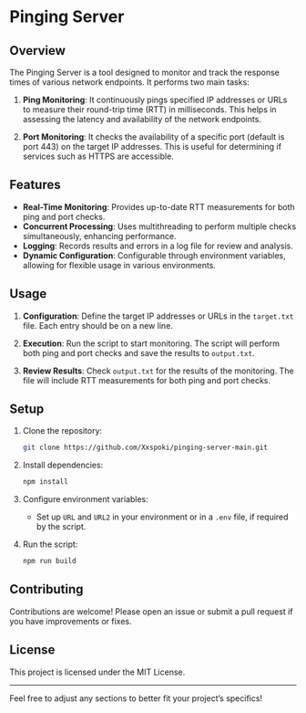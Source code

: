 # Pinging Server

## Overview

The Pinging Server is a tool designed to monitor and track the response times of various network endpoints. It performs two main tasks:

1. **Ping Monitoring**: It continuously pings specified IP addresses or URLs to measure their round-trip time (RTT) in milliseconds. This helps in assessing the latency and availability of the network endpoints.

2. **Port Monitoring**: It checks the availability of a specific port (default is port 443) on the target IP addresses. This is useful for determining if services such as HTTPS are accessible.

## Features

- **Real-Time Monitoring**: Provides up-to-date RTT measurements for both ping and port checks.
- **Concurrent Processing**: Uses multithreading to perform multiple checks simultaneously, enhancing performance.
- **Logging**: Records results and errors in a log file for review and analysis.
- **Dynamic Configuration**: Configurable through environment variables, allowing for flexible usage in various environments.

## Usage

1. **Configuration**: Define the target IP addresses or URLs in the `target.txt` file. Each entry should be on a new line.

2. **Execution**: Run the script to start monitoring. The script will perform both ping and port checks and save the results to `output.txt`.

3. **Review Results**: Check `output.txt` for the results of the monitoring. The file will include RTT measurements for both ping and port checks.

## Setup

1. Clone the repository:

   ```sh
   git clone https://github.com/Xxspoki/pinging-server-main.git
   ```

2. Install dependencies:

   ```sh
   npm install
   ```

3. Configure environment variables:

   - Set up `URL` and `URL2` in your environment or in a `.env` file, if required by the script.

4. Run the script:

   ```sh
   npm run build
   ```

## Contributing

Contributions are welcome! Please open an issue or submit a pull request if you have improvements or fixes.

## License

This project is licensed under the MIT License.

---

Feel free to adjust any sections to better fit your project’s specifics!
